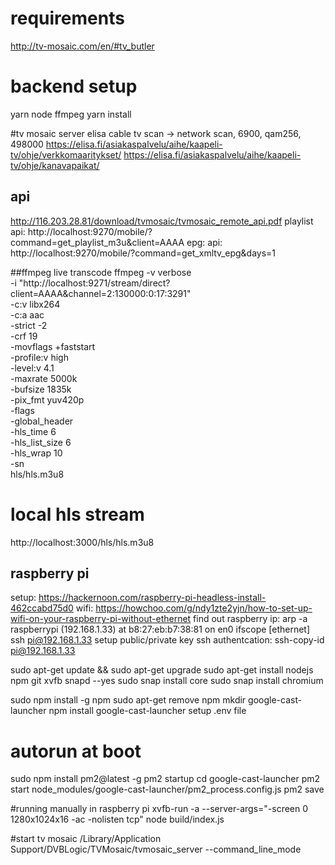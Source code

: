 # requirements
http://tv-mosaic.com/en/#tv_butler


# backend setup
yarn
node
ffmpeg
yarn install

#tv mosaic server
elisa cable tv scan
-> network scan, 6900, qam256, 498000
https://elisa.fi/asiakaspalvelu/aihe/kaapeli-tv/ohje/verkkomaaritykset/
https://elisa.fi/asiakaspalvelu/aihe/kaapeli-tv/ohje/kanavapaikat/
## api
http://116.203.28.81/download/tvmosaic/tvmosaic_remote_api.pdf
playlist api: http://localhost:9270/mobile/?command=get_playlist_m3u&client=AAAA
epg: api: http://localhost:9270/mobile/?command=get_xmltv_epg&days=1

##ffmpeg live transcode
ffmpeg -v verbose \
-i "http://localhost:9271/stream/direct?client=AAAA&channel=2:130000:0:17:3291" \
-c:v libx264 \
-c:a aac \
-strict -2 \
-crf 19 \
-movflags +faststart \
-profile:v high \
-level:v 4.1 \
-maxrate 5000k \
-bufsize 1835k \
-pix_fmt yuv420p \
-flags \
-global_header \
-hls_time 6 \
-hls_list_size 6 \
-hls_wrap 10 \
-sn \
hls/hls.m3u8

# local hls stream
http://localhost:3000/hls/hls.m3u8

## raspberry pi
setup: https://hackernoon.com/raspberry-pi-headless-install-462ccabd75d0
wifi: https://howchoo.com/g/ndy1zte2yjn/how-to-set-up-wifi-on-your-raspberry-pi-without-ethernet
find out raspberry ip: arp -a
raspberrypi (192.168.1.33) at b8:27:eb:b7:38:81 on en0 ifscope [ethernet]
ssh pi@192.168.1.33
setup public/private key ssh authentcation: ssh-copy-id pi@192.168.1.33

sudo apt-get update && sudo apt-get upgrade
sudo apt-get install nodejs npm git xvfb snapd --yes
sudo snap install core 
sudo snap install chromium 

sudo npm install -g npm
sudo apt-get remove npm
mkdir google-cast-launcher
npm install google-cast-launcher
setup .env file

# autorun at boot
sudo npm install pm2@latest -g
pm2 startup
cd google-cast-launcher
pm2 start node_modules/google-cast-launcher/pm2_process.config.js
pm2 save


#running manually in raspberry pi
xvfb-run -a --server-args="-screen 0 1280x1024x16 -ac -nolisten tcp" node build/index.js

#start tv mosaic
/Library/Application Support/DVBLogic/TVMosaic/tvmosaic_server --command_line_mode